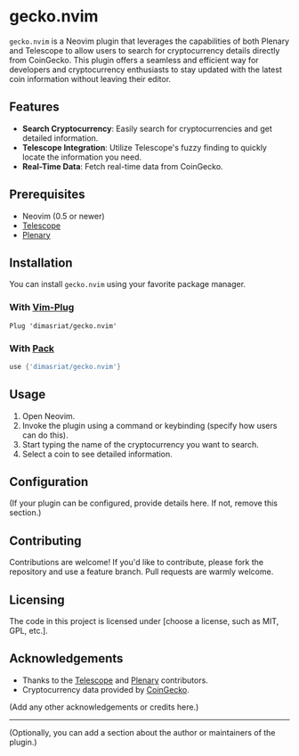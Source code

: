# gecko.nvim

`gecko.nvim` is a Neovim plugin that leverages the capabilities of both Plenary and Telescope to allow users to search for cryptocurrency details directly from CoinGecko. This plugin offers a seamless and efficient way for developers and cryptocurrency enthusiasts to stay updated with the latest coin information without leaving their editor.

## Features

- **Search Cryptocurrency**: Easily search for cryptocurrencies and get detailed information.
- **Telescope Integration**: Utilize Telescope's fuzzy finding to quickly locate the information you need.
- **Real-Time Data**: Fetch real-time data from CoinGecko.

## Prerequisites

- Neovim (0.5 or newer)
- [Telescope](https://github.com/nvim-telescope/telescope.nvim)
- [Plenary](https://github.com/nvim-lua/plenary.nvim)

## Installation

You can install `gecko.nvim` using your favorite package manager.

### With [Vim-Plug](https://github.com/junegunn/vim-plug)

```vim
Plug 'dimasriat/gecko.nvim'
```

### With [Pack](https://github.com/wbthomason/packer.nvim)

```lua
use {'dimasriat/gecko.nvim'}
```

## Usage

1. Open Neovim.
2. Invoke the plugin using a command or keybinding (specify how users can do this).
3. Start typing the name of the cryptocurrency you want to search.
4. Select a coin to see detailed information.

## Configuration

(If your plugin can be configured, provide details here. If not, remove this section.)

## Contributing

Contributions are welcome! If you'd like to contribute, please fork the repository and use a feature branch. Pull requests are warmly welcome.

## Licensing

The code in this project is licensed under [choose a license, such as MIT, GPL, etc.].

## Acknowledgements

- Thanks to the [Telescope](https://github.com/nvim-telescope/telescope.nvim) and [Plenary](https://github.com/nvim-lua/plenary.nvim) contributors.
- Cryptocurrency data provided by [CoinGecko](https://www.coingecko.com/).

(Add any other acknowledgements or credits here.)

---

(Optionally, you can add a section about the author or maintainers of the plugin.)


